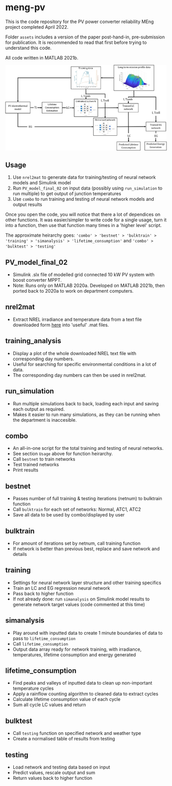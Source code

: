 # meng-pv
This is the code repository for the PV power converter reliability MEng project completed April 2022.

Folder `assets` includes a version of the paper post-hand-in, pre-submission for publication. It is recommended to read that first before trying to understand this code.

All code written in MATLAB 2021b. 

![Project workflow](/assets/fig3.jpg)

## Usage

1. Use `nrel2mat` to generate data for training/testing of neural network models and Simulink model
2. Run `PV_model_final_02` on input data (possibly using `run_simulation` to run multiple) to get output of junction temperatures
3. Use `combo` to run training and testing of neural network models and output results

Once you open the code, you will notice that there a lot of dependices on other functions. It was easier/simpler to write code for a single usage, turn it into a function, then use that function many times in a 'higher level' script.

The approximate heirarchy goes: 
`'combo' > 'bestnet' > 'bulktrain' > 'training' > 'simanalysis' > 'lifetime_consumption'`
and 
`'combo' > 'bulktest' > 'testing'`

## PV_model_final_02

* Simulink .slx file of modelled grid connected 10 kW PV system with boost converter MPPT. 
* Note: Runs only on MATLAB 2020a. Developed on MATLAB 2021b, then ported back to 2020a to work on department computers.

## nrel2mat

* Extract NREL irradiance and temperature data from a text file downloaded form [here](https://midcdmz.nrel.gov/apps/sitehome.pl?site=BMS) into 'useful' .mat files.

## training_analysis

* Display a plot of the whole downloaded NREL text file with corresponding day numbers. 
* Useful for searching for specific environmental conditions in a lot of data. 
* The corresponding day numbers can then be used in nrel2mat.

## run_simulation

* Run multiple simulations back to back, loading each input and saving each output as required. 
* Makes it easier to run many simulations, as they can be running when the department is inaccesible.

## combo

* An all-in-one script for the total training and testing of neural networks. 
* See section `Usage` above for function heirarchy.
* Call `bestnet` to train networks
* Test trained networks
* Print results

## bestnet

* Passes number of full training & testing iterations (netnum) to bulktrain function
* Call `bulktrain` for each set of networks: Normal, ATC1, ATC2
* Save all data to be used by combo/displayed by user

## bulktrain

* For amount of iterations set by netnum, call training function
* If network is better than previous best, replace and save network and details

## training

* Settings for neural network layer structure and other training specifics
* Train an LC and EG regression neural network 
* Pass back to higher function
* If not already done: run `simanalysis` on Simulink model results to generate network target values (code commented at this time)

## simanalysis

* Play around with inputted data to create 1 minute boundaries of data to pass to `lifetime_consumption`
* Call `lifetime_consumption`
* Output data array ready for network training, with irradiance, temperatures, lifetime consumption and energy generated

## lifetime_consumption

* Find peaks and valleys of inputted data to clean up non-important temperature cycles
* Apply a rainflow counting algorithm to cleaned data to extract cycles
* Calculate lifetime consumption value of each cycle
* Sum all cycle LC values and return

## bulktest

* Call `testing` function on specified network and weather type
* Create a normalised table of results from testing

## testing

* Load network and testing data based on input
* Predict values, rescale output and sum
* Return values back to higher function
